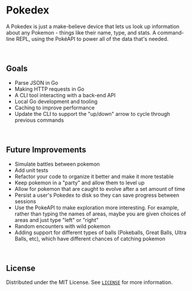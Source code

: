 # Pokedex

A Pokedex is just a make-believe device that lets us look up information about any Pokemon - things like their name, type, and stats. A command-line REPL, using the PokéAPI to power all of the data that's needed.

<br>

## Goals

- Parse JSON in Go
- Making HTTP requests in Go
- A CLI tool interacting with a back-end API
- Local Go development and tooling
- Caching to improve performance
- Update the CLI to support the "up/down" arrow to cycle through previous commands

<br>

## Future Improvements
- Simulate battles between pokemon
- Add unit tests
- Refactor your code to organize it better and make it more testable
- Keep pokemon in a "party" and allow them to level up
- Allow for pokemon that are caught to evolve after a set amount of time
- Persist a user's Pokedex to disk so they can save progress between sessions
- Use the PokeAPI to make exploration more interesting. For example, rather than typing the names of areas, maybe you are given choices of areas and just type "left" or "right"
- Random encounters with wild pokemon
- Adding support for different types of balls (Pokeballs, Great Balls, Ultra Balls, etc), which have different chances of catching pokemon

<br>

## License

Distributed under the MIT License. See [`LICENSE`](https://github.com/siddhant-vij/Pokedex/blob/main/LICENSE) for more information.